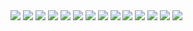 <img src=circle_kbd.avif>
<img src=long_kbd1.jpg>
<img src=long_kbd2.jpg>
<img src=long_kbd4.jpg>
<img src=long_kbd5.jpg>
<img src=long_kbd6.jpg>
<img src=long_kbd7.jpg>
<img src=long_kbd8.jpg>
<img src=long_kbd9.png>
<img src=waffle_kbd.jpg>
<img src=zergotech1.jpg>
<img src=zergotech2.jpg>
<img src=zergotech_illustration1.jpg>
<img src=zergotech_illustration2.jpg>
